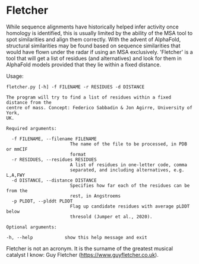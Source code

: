 # Fletcher

While sequence alignments have historically helped infer activity once homology is identified, this is usually limited by the ability of the MSA tool to spot similarities and align them correctly. With the advent of AlphaFold, structural similarities may be found based on sequence similarities that would have flown under the radar if using an MSA exclusively. 'Fletcher' is a tool that will get a list of residues (and alternatives) and look for them in AlphaFold models provided that they lie within a fixed distance. 

Usage: 

```
fletcher.py [-h] -f FILENAME -r RESIDUES -d DISTANCE

The program will try to find a list of residues within a fixed distance from the
centre of mass. Concept: Federico Sabbadin & Jon Agirre, University of York,
UK.

Required arguments:

  -f FILENAME, --filename FILENAME
                        The name of the file to be processed, in PDB or mmCIF
                        format
  -r RESIDUES, --residues RESIDUES
                        A list of residues in one-letter code, comma
                        separated, and including alternatives, e.g. L,A,FWY
  -d DISTANCE, --distance DISTANCE
                        Specifies how far each of the residues can be from the
                        rest, in Angstroems
  -p PLDDT, --plddt PLDDT
                        Flag up candidate residues with average pLDDT below
                        thresold (Jumper et al., 2020).

Optional arguments:

-h, --help            show this help message and exit
```

Fletcher is not an acronym. It is the surname of the greatest musical catalyst I know: Guy Fletcher (https://www.guyfletcher.co.uk). 

